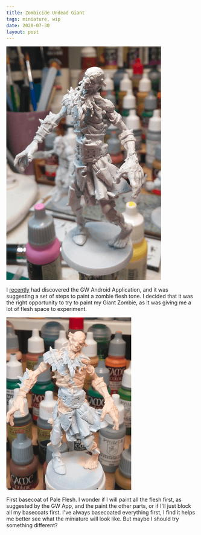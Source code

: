 ```yaml
---
title: Zombicide Undead Giant
tags: miniature, wip
date: 2020-07-30
layout: post
---
```


![image-20200730021208999](image-20200730021208999.png)

I [recently](http://127.0.0.1:8083/) had discovered the GW Android Application,
and it was suggesting a set of steps to paint a zombie flesh tone. I decided
that it was the right opportunity to try to paint my Giant Zombie, as it was
giving me a lot of flesh space to experiment.

![image-20200730021545542](image-20200730021545542.png)

First basecoat of Pale Flesh. I wonder if I will paint all the flesh first, as suggested by the GW App, and the paint the other parts, or if I'll just block all my basecoats first. I've always basecoated everything first, I find it helps me better see what the miniature will look like. But maybe I should try something different?
